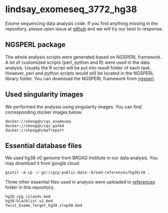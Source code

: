# lindsay_exomeseq_3772_hg38
Exome sequencing data analysis code. If you find anything missing in the repository, please open issue at [github](https://github.com/shengqh/TP53_isogenics_exomeseq_3772_hg38/issues) and we will try our best to response.

## NGSPERL package

The whole analysis scripts were generated based on NGSPERL framework. A lot of customized scripts (perl, python and R) were used in the data analysis. Usually the R script will be put into result folder of each task. However, perl and python scripts would still be located in the NGSPERL library folder. You can download the NGSPERL framework from [ngsperl](https://github.com/shengqh/ngsperl).

## Used singularity images

We performed the analysis using singularity images. You can find corresponding docker images below.

```
docker://shengqh/cqs_exomeseq
docker://shengqh/cqs_gatk4
docker://shengqh/mafreport
```

## Essential database files

We used hg38 v0 genome from BROAD Institute in our data analysis. You may download it from google cloud.

```
gsutil -m cp -r gs://gcp-public-data--broad-references/hg38/v0 .
```

Three other essential files used in analysis were uploaded to [references](https://github.com/shengqh/TP53_isogenics_exomeseq_3772_hg38/tree/main/references) folder in this repository.

```
hg38_cpg_islands.bed
hg38-blacklist.v2.bed
Twist_Exome_Target_hg38.slop50.bed
```
